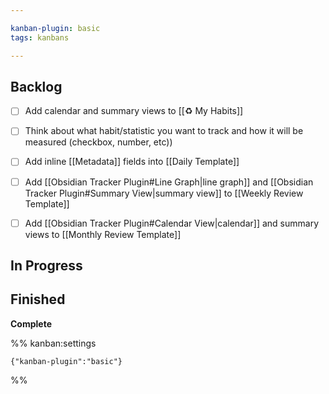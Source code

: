 ```yaml
---

kanban-plugin: basic
tags: kanbans

---
```


## Backlog

- [ ] Add calendar and summary views to [[♻️ My Habits]]
- [ ] Think about what habit/statistic you want to track and how it will be measured (checkbox, number, etc))
- [ ] Add inline [[Metadata]] fields into [[Daily Template]]
- [ ] Add [[Obsidian Tracker Plugin#Line Graph|line graph]] and [[Obsidian Tracker Plugin#Summary View|summary view]] to [[Weekly Review Template]]
- [ ] Add [[Obsidian Tracker Plugin#Calendar View|calendar]] and summary views to [[Monthly Review Template]]


## In Progress



## Finished

**Complete**




%% kanban:settings
```
{"kanban-plugin":"basic"}
```
%%